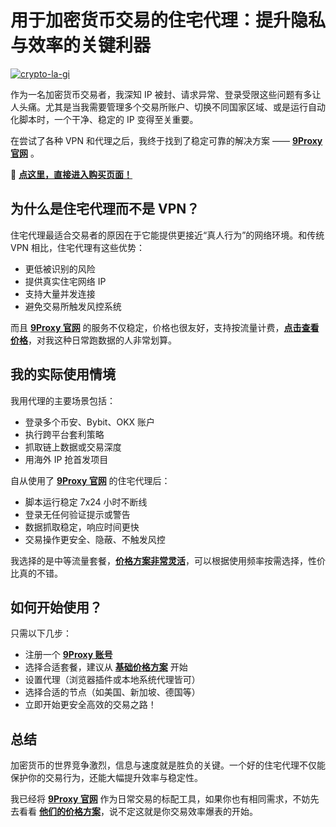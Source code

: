 # 用于加密货币交易的住宅代理：提升隐私与效率的关键利器

<a href='https://postimages.org/' target='_blank'><img src='https://i.postimg.cc/zX8ZtyMZ/crypto-la-gi.png' border='0' alt='crypto-la-gi'/></a>

作为一名加密货币交易者，我深知 IP 被封、请求异常、登录受限这些问题有多让人头痛。尤其是当我需要管理多个交易所账户、切换不同国家区域、或是运行自动化脚本时，一个干净、稳定的 IP 变得至关重要。

在尝试了各种 VPN 和代理之后，我终于找到了稳定可靠的解决方案 —— [**9Proxy 官网**](https://the9proxy.short.gy/github-homepage-lucas888) 。

🌱 [**点这里，直接进入购买页面！**](https://the9proxy.short.gy/github-pricing-lucas888)

## 为什么是住宅代理而不是 VPN？

住宅代理最适合交易者的原因在于它能提供更接近“真人行为”的网络环境。和传统 VPN 相比，住宅代理有这些优势：

- 更低被识别的风险
- 提供真实住宅网络 IP
- 支持大量并发连接
- 避免交易所触发风控系统

而且 [**9Proxy 官网**](https://the9proxy.short.gy/github-homepage-lucas888) 的服务不仅稳定，价格也很友好，支持按流量计费，[**点击查看价格**](https://the9proxy.short.gy/github-pricing-lucas888)，对我这种日常跑数据的人非常划算。

## 我的实际使用情境

我用代理的主要场景包括：

- 登录多个币安、Bybit、OKX 账户
- 执行跨平台套利策略
- 抓取链上数据或交易深度
- 用海外 IP 抢首发项目

自从使用了 [**9Proxy 官网**](https://the9proxy.short.gy/github-homepage-lucas888) 的住宅代理后：

- 脚本运行稳定 7x24 小时不断线
- 登录无任何验证提示或警告
- 数据抓取稳定，响应时间更快
- 交易操作更安全、隐蔽、不触发风控

我选择的是中等流量套餐，[**价格方案非常灵活**](https://the9proxy.short.gy/github-pricing-lucas888)，可以根据使用频率按需选择，性价比真的不错。

## 如何开始使用？

只需以下几步：

- 注册一个 [**9Proxy 账号**](https://the9proxy.short.gy/github-homepage-lucas888)
- 选择合适套餐，建议从 [**基础价格方案**](https://the9proxy.short.gy/github-pricing-lucas888) 开始
- 设置代理（浏览器插件或本地系统代理皆可）
- 选择合适的节点（如美国、新加坡、德国等）
- 立即开始更安全高效的交易之路！

## 总结

加密货币的世界竞争激烈，信息与速度就是胜负的关键。一个好的住宅代理不仅能保护你的交易行为，还能大幅提升效率与稳定性。

我已经将 [**9Proxy 官网**](https://the9proxy.short.gy/github-homepage-lucas888) 作为日常交易的标配工具，如果你也有相同需求，不妨先去看看 [**他们的价格方案**](https://the9proxy.short.gy/github-pricing-lucas888)，说不定这就是你交易效率爆表的开始。


